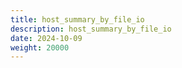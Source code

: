```yaml
---
title: host_summary_by_file_io
description: host_summary_by_file_io
date: 2024-10-09
weight: 20000
---
```

<style>
th, td {
  border: 1px solid rgb(190, 190, 190);
}
</style>
